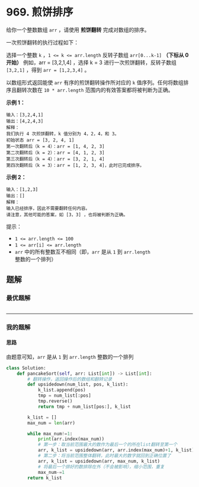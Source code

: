 # 969. 煎饼排序

给你一个整数数组 `arr` ，请使用 **煎饼翻转** 完成对数组的排序。

一次煎饼翻转的执行过程如下：

选择一个整数 `k` ，`1 <= k <= arr.length`
反转子数组 `arr[0...k-1]` **（下标从 0 开始）**
例如，arr = [3,2,1,4] ，选择 k = 3 进行一次煎饼翻转，反转子数组 `[3,2,1]` ，得到 `arr = [1,2,3,4]` 。

以数组形式返回能使 `arr` 有序的煎饼翻转操作所对应的 `k` 值序列。任何将数组排序且翻转次数在 `10 * arr.length` 范围内的有效答案都将被判断为正确。



**示例 1：**
```
输入：[3,2,4,1]
输出：[4,2,4,3]
解释：
我们执行 4 次煎饼翻转，k 值分别为 4，2，4，和 3。
初始状态 arr = [3, 2, 4, 1]
第一次翻转后（k = 4）：arr = [1, 4, 2, 3]
第二次翻转后（k = 2）：arr = [4, 1, 2, 3]
第三次翻转后（k = 4）：arr = [3, 2, 1, 4]
第四次翻转后（k = 3）：arr = [1, 2, 3, 4]，此时已完成排序。 
```

**示例 2：**

```
输入：[1,2,3]
输出：[]
解释：
输入已经排序，因此不需要翻转任何内容。
请注意，其他可能的答案，如 [3，3] ，也将被判断为正确。
```

提示：

- `1 <= arr.length <= 100`
- `1 <= arr[i] <= arr.length`
- `arr` 中的所有整数互不相同（即，`arr` 是从 `1` 到 `arr.length` 整数的一个排列）

## 题解

### 最优题解

```python


```
---

### 我的题解
#### 思路
由题意可知，`arr` 是从 `1` 到 `arr.length` 整数的一个排列

```python
class Solution:
    def pancakeSort(self, arr: List[int]) -> List[int]:
        # 翻转操作，返回操作后的数组和翻转记录
        def upsidedown(num_list, pos, k_list):
            k_list.append(pos)
            tmp = num_list[:pos]
            tmp.reverse()
            return tmp + num_list[pos:], k_list

        k_list = []
        max_num = len(arr)

        while max_num!=1:
            print(arr.index(max_num))
            # 第一步：取当前范围最大的数作为最后一个的所在list翻转至第一个
            arr, k_list = upsidedown(arr, arr.index(max_num)+1, k_list)
            # 第二步：将当前范围整体翻转，此时最大的数字就回到正确位置了
            arr, k_list = upsidedown(arr, max_num, k_list)
            # 将最后一个排好的数排除在外（不会被影响），缩小范围，重复
            max_num-=1
        return k_list

```
